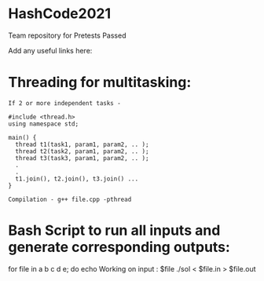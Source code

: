 # HashCode2021
Team repository for Pretests Passed

Add any useful links here:

# Threading for multitasking:
    If 2 or more independent tasks - 

    #include <thread.h>
    using namespace std;

    main() {
      thread t1(task1, param1, param2, .. );
      thread t2(task2, param1, param2, .. );
      thread t3(task3, param1, param2, .. );
      .
      .
      t1.join(), t2.join(), t3.join() ...
    }

    Compilation - g++ file.cpp -pthread
   
# Bash Script to run all inputs and generate corresponding outputs:
for file in a b c d e; do
	echo Working on input : $file
	./sol < $file.in > $file.out

